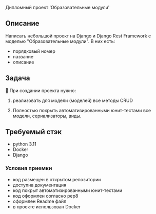 Дипломный проект 'Образовательные модули'
## Описание

Написать небольшой проект на Django и Django Rest Framework с моделью "Образовательные модули". В них есть:

- порядковый номер
- название
- описание

## Задача

<aside>
👾 При создании проекта  нужно:

1. реализовать для модели (моделей) все методы CRUD

2. Полностью покрыть автоматизированными юнит-тестами все модели, сериализаторы, виды.

</aside>

## Требуемый стэк

- python 3.11
- Docker
- Django

### Условия приемки

- код размещен в открытом репозитории
- доступна документация
- код покрыт автоматизированными юнит-тестами
- код оформлен согласно pep8
- оформлен Readme файл
- в проекте использован Docker